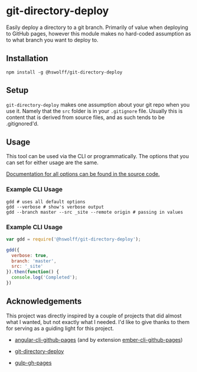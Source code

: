 # git-directory-deploy

Easily deploy a directory to a git branch. Primarily of value when deploying to GitHub pages, however this module makes no hard-coded assumption as to what branch you want to deploy to.


## Installation

```shell
npm install -g @hswolff/git-directory-deploy
```

## Setup

`git-directory-deploy` makes one assumption about your git repo when you use it. Namely that the `src` folder is in your `.gitignore` file. Usually this is content that is derived from source files, and as such tends to be .gitignored'd.


## Usage

This tool can be used via the CLI or programmatically. The options that you can set for either usage are the same.

[Documentation for all options can be found in the source code.](index.js)

### Example CLI Usage

```shell
gdd # uses all default options
gdd --verbose # show's verbose output
gdd --branch master --src _site --remote origin # passing in values
```

### Example CLI Usage

```javascript
var gdd = require('@hswolff/git-directory-deploy');

gdd({
  verbose: true,
  branch: 'master',
  src: '_site'
}).then(function() {
  console.log('Completed');
})
```


## Acknowledgements

This project was directly inspired by a couple of projects that did almost what I wanted, but not exactly what I needed. I'd like to give thanks to them for serving as a guiding light for this project.

* [angular-cli-github-pages](https://github.com/IgorMinar/angular-cli-github-pages)
 (and by extension [ember-cli-github-pages](https://github.com/poetic/ember-cli-github-pages))

* [git-directory-deploy](https://github.com/X1011/git-directory-deploy)

* [gulp-gh-pages](https://github.com/shinnn/gulp-gh-pages)